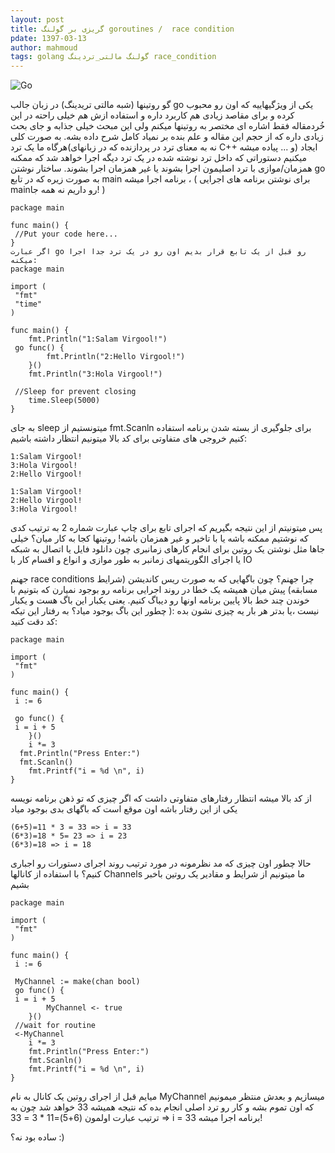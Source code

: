 ```yaml
---
layout: post
title: گریزی بر گولنگ goroutines /  race condition
pdate: 1397-03-13
author: mahmoud
tags: golang گولنگ مالتی_تردینگ race_condition
---
```


![Go][Go]

گو روتینها (شبه مالتی تریدینگ) در زبان جالب go یکی از ویژگیهاییه که اون رو محبوب کرده و برای مقاصد زیادی هم کاربرد داره و استفاده ازش هم خیلی راحته
در این خُردمقاله فقط اشاره ای مختصر به روتینها میکنم ولی این مبحث خیلی جذابه و جای بحث زیادی داره که از حجم این مقاله و علم بنده بر نمیاد کامل شرح داده بشه. به صورت کلی هرگاه ما یک ترد(نه به معنای ترد در پردازنده که در زبانهای C++ و ... پیاده میشه) ایجاد میکنیم دستوراتی که داخل ترد نوشته شده در یک ترد دیگه اجرا خواهد شد که ممکنه همزمان/موازی با ترد اصلیمون اجرا بشوند یا غیر همزمان اجرا بشوند.
ساختار نوشتن go به صورت زیره که در تابع main برنامه اجرا میشه ، ( برای نوشتن برنامه های اجرایی mainرو داریم نه همه جا! )

```
package main

func main() {
 //Put your code here...
}
اگر عبارت go رو قبل از یک تابع قرار بدیم اون رو در یک ترد جدا اجرا میکنه:
package main

import (
 "fmt"
 "time"
)

func main() {
    fmt.Println("1:Salam Virgool!")
 go func() {
        fmt.Println("2:Hello Virgool!")
    }()
    fmt.Println("3:Hola Virgool!")
 
 //Sleep for prevent closing
    time.Sleep(5000)
}
```
به جای sleep میتونستیم از fmt.Scanln برای جلوگیری از بسته شدن برنامه استفاده کنیم
خروجی های متفاوتی برای کد بالا میتونیم انتظار داشته باشیم:
```
1:Salam Virgool!
3:Hola Virgool!
2:Hello Virgool!
```
```
1:Salam Virgool!
2:Hello Virgool!
3:Hola Virgool!
```
پس میتونیتم از این نتیجه بگیریم که اجرای تابع برای چاپ عبارت شماره 2 به ترتیب کدی که نوشتیم ممکنه باشه یا با تاخیر و غیر همزمان باشه!
روتینها کجا به کار میان؟
خیلی جاها مثل نوشتن یک روتین برای انجام کارهای زمانبری چون دانلود فایل یا اتصال به شبکه یا اجرای الگوریتمهای زمانبر به طور موازی و انواع و اقسام کار با IO


جهنم race conditions
چرا جهنم؟
چون باگهایی که به صورت ریس کاندیشن (شرایط مسابقه) پیش میان همیشه یک خطا در روند اجرایی برنامه رو بوجود نمیارن که بتونیم با خوندن چند خط بالا پایین برنامه اونها رو دیباگ کنیم.
یعنی یکبار این باگ هست و یکبار نیست ،یا بدتر هر بار یه چیزی نشون بده :(
چطور این باگ بوجود میاد؟
به رفتار این تیکه کد دقت کنید:
```
package main

import (
 "fmt"
)

func main() {
 i := 6

 go func() {
 i = i + 5
    }()
    i *= 3
  fmt.Println("Press Enter:") 
  fmt.Scanln() 
    fmt.Printf("i = %d \n", i)
}
```
از کد بالا میشه انتظار رفتارهای متفاوتی داشت که اگر چیزی که تو ذهن برنامه نویسه یکی از این رفتار باشه اون موقع است که باگهای بدی بوجود میاد
```
(6+5)=11 * 3 = 33 => i = 33
(6*3)=18 * 5= 23 => i = 23
(6*3)=18 => i = 18
```
حالا چطور اون چیزی که مد نظرمونه در مورد ترتیب روند اجرای دستورات رو اجباری کنیم؟
با استفاده از کانالها Channels  ما میتونیم از شرایط و مقادیر یک روتین باخبر بشیم

```
package main

import (
 "fmt"
)

func main() {
 i := 6

 MyChannel := make(chan bool)
 go func() {
 i = i + 5
        MyChannel <- true
    }()
 //wait for routine
 <-MyChannel
    i *= 3
    fmt.Println("Press Enter:")
    fmt.Scanln()
    fmt.Printf("i = %d \n", i)
}
```
میایم قبل از اجرای روتین یک کانال به نام MyChannel میسازیم و بعدش منتظر میمونیم که اون تموم بشه و کار رو ترد اصلی انجام بده که نتیجه همیشه 33 خواهد شد
چون به ترتیب عبارت اولمون
(6+5)=11 * 3 = 33 => i = 33
برنامه اجرا میشه!


ساده بود نه؟ :)

[Go]:https://files.virgool.io/upload/users/3676/posts/jxcaqbot9swh/hvid0cqa4bve.jpeg "Go"

